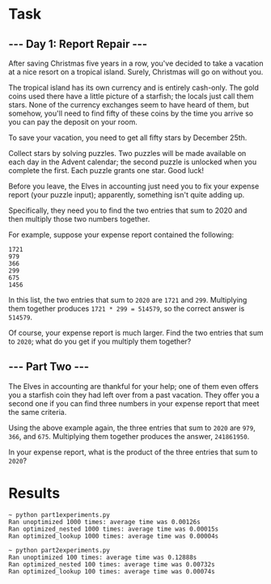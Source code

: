 # Task
## --- Day 1: Report Repair ---
After saving Christmas five years in a row, you've decided to take a vacation
at a nice resort on a tropical island. Surely, Christmas will go on without
you.

The tropical island has its own currency and is entirely cash-only. The gold
coins used there have a little picture of a starfish; the locals just call them
stars. None of the currency exchanges seem to have heard of them, but somehow,
you'll need to find fifty of these coins by the time you arrive so you can
pay the deposit on your room.

To save your vacation, you need to get all fifty stars by December 25th.

Collect stars by solving puzzles. Two puzzles will be made available on each
day in the Advent calendar; the second puzzle is unlocked when you complete the
first. Each puzzle grants one star. Good luck!

Before you leave, the Elves in accounting just need you to fix your expense
report (your puzzle input); apparently, something isn't quite adding up.

Specifically, they need you to find the two entries that sum to 2020 and then
multiply those two numbers together.

For example, suppose your expense report contained the following:

```
1721
979
366
299
675
1456
```

In this list, the two entries that sum to `2020` are `1721` and `299`. Multiplying
them together produces `1721 * 299 = 514579`, so the correct answer is `514579`.

Of course, your expense report is much larger. Find the two entries that sum to
`2020`; what do you get if you multiply them together?

## --- Part Two ---
The Elves in accounting are thankful for your help; one of them even offers you
a starfish coin they had left over from a past vacation. They offer you a
second one if you can find three numbers in your expense report that meet the
same criteria.

Using the above example again, the three entries that sum to `2020` are `979`, `366`,
and `675`. Multiplying them together produces the answer, `241861950`.

In your expense report, what is the product of the three entries that sum to
`2020`?

# Results
```
~ python part1experiments.py
Ran unoptimized 1000 times: average time was 0.00126s
Ran optimized_nested 1000 times: average time was 0.00015s
Ran optimized_lookup 1000 times: average time was 0.00004s

~ python part2experiments.py
Ran unoptimized 100 times: average time was 0.12888s
Ran optimized_nested 100 times: average time was 0.00732s
Ran optimized_lookup 100 times: average time was 0.00074s
```
